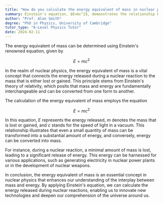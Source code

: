 ```yaml
---
title: "How do you calculate the energy equivalent of mass in nuclear physics?"
summary: Einstein's equation, $E=mc^2$, demonstrates the relationship between energy and mass, allowing for the calculation of energy equivalent to a given mass.
author: "Prof. Alan Smith"
degree: "PhD in Physics, University of Cambridge"
tutor_type: "A-Level Physics Tutor"
date: 2024-02-11
---
```


The energy equivalent of mass can be determined using Einstein's renowned equation, given by 

$$ 
E = mc^2 
$$ 

In the realm of nuclear physics, the energy equivalent of mass is a vital concept that connects the energy released during a nuclear reaction to the mass that is either lost or gained. This principle stems from Einstein's theory of relativity, which posits that mass and energy are fundamentally interchangeable and can be converted from one form to another.

The calculation of the energy equivalent of mass employs the equation 

$$ 
E = mc^2 
$$ 

In this equation, $E$ represents the energy released, $m$ denotes the mass that is lost or gained, and $c$ stands for the speed of light in a vacuum. This relationship illustrates that even a small quantity of mass can be transformed into a substantial amount of energy, and conversely, energy can be converted into mass.

For instance, during a nuclear reaction, a minimal amount of mass is lost, leading to a significant release of energy. This energy can be harnessed for various applications, such as generating electricity in nuclear power plants or in the development of nuclear weapons.

In conclusion, the energy equivalent of mass is an essential concept in nuclear physics that enhances our understanding of the interplay between mass and energy. By applying Einstein's equation, we can calculate the energy released during nuclear reactions, enabling us to innovate new technologies and deepen our comprehension of the universe around us.
    
